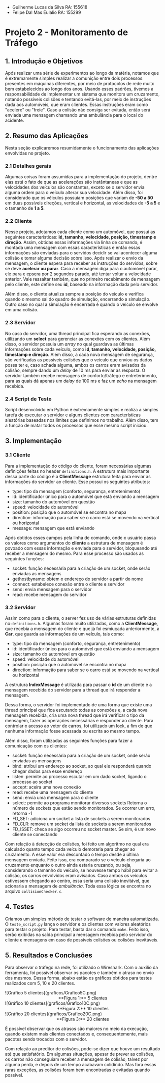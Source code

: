 - Guilherme Lucas da Silva RA: 155618
- Felipe Dal Mas Eulalio RA: 155299

# Projeto 2 - Monitoramento de Tráfego

## 1. Introdução e Objetivos
Após realizar uma série de experimentos ao longo da matéria, notamos que é extremamente simples realizar a comunição entre dois processos presentes em máquinas diferentes, por meio de protocolos de rede muito bem estabelecidos ao longo dos anos. Usando esses padrões, tivemos a responsabilidade de implementar um sistema que monitora um cruzamento, notando possíveis colisões e tentando evitá-las, por meio de instruções dada aos automóveis, que eram clientes. Essas instruções eram como "acelere" ou "freie". Caso a colisão não consiga ser evitada, então será enviada uma mensagem chamando uma ambulância para o local do acidente.

## 2. Resumo das Aplicações
Nesta seção explicaremos resumidamente o funcionamento das aplicações envolvidas no projeto.

### 2.1 Detalhes gerais

Algumas coisas foram assumidas para a implementação do projeto, dentre elas está o fato de que as acelerações são instântaneas e que as velocidades dos veículos são constantes, exceto se o servidor envia alguma ordem para o veículo alterar sua velocidade. Além disso, foi considerado que os véiculos possuiam posições que variam de **-50 a 50** em duas possíveis direções, vertical e horizontal, as velocidades de **-5 a 5** e o tamanho de **1 a 5**.

### 2.2 Cliente
Nesse projeto, adotamos cada cliente como um automóvel, que possui as seguintes características: **id, tamanho, velocidade, posição, timestamp e direção**. Assim, obtidas essas informações via linha de comando, é montada uma mensagem com essas características e então essas informações são enviadas para o servidos decidir se vai acontecer alguma colisão e tomar alguma decisão sobre isso. Após realizar o envio da mensagem, o cliente espera para receber as instruções do servidos, sobre se deve **acelerar ou parar**. Caso a mensagem diga para o automóvel parar, ele para e epsera por 2 segundos parado, até tentar voltar a velocidade anterior. Vale ressaltar também, que no primeiro recebimento de mensagem pelo cliente, este define seu **id**, baseado na informação dada pelo servidor. 

Além disso, o cliente atualiza sempre a posição do veículo e verifica quando o mesmo sai do quadro de simulação, encerrando a simulação. Outro caso no qual a simulação é encerrada é quando o veículo se envolve em uma colisão. 

### 2.3 Servidor
No caso do servidor, uma thread principal fica esperando as conexões, utilizando um **select** para gerenciar as conexões com os clientes. Além disso, o servidor possuia um *array* no qual guardava as últimas informações sobre cada veículo, como **id, tamanho, velocidade, posição, timestamp e direção**. Além disso, a cada nova mensagem de segurança, são verificadas as possíveis colisões que o veículo que enviou os dados possa ter e, caso achada alguma, ambos os carros eram avisados da colisão, sempre dando um *delay* de 10 ms para enviar as resposta. O servidor também recebe mensagens de conforto/tráfego e entreterimento, para as quais dá apenas um *delay* de 100 ms e faz um *echo* na mensagem recebida.

### 2.4 Script de Teste
Script desenvolvido em Python é extremamente simples e realiza a simples tarefa de executar o servidor e alguns clientes com características aleatórias baseadas nos limites que definimos no trabalho. Além disso, tem a função de matar todos os processos que esse mesmo script iniciou. 

## 3. Implementação

### 3.1 Cliente
Para a implementação do código do cliente, foram necessárias algumas definições feitas no header ```definitions.h```. A estrutura mais importante dessa parte do código é a **ClientMessage** estrutura feita para enviar as informações do servidor ao cliente. Esse possui os seguintes atributos:   

* type: tipo da mensagem (conforto, segurança, entretenimento)
* id: identificador único para o automóvel que está enviando a mensagem 
* size: tamanho do automóvel em questão
* speed: velocidade do automóvel
* position: posição que o automóvel se encontra no mapa
* direction: informação para saber se o carro está se movendo na vertical ou horizontal
* message: mensagem que está enviando

Após obtidos esses campos pela linha de comando, onde o usuário passa os valores como argumentos do **cliente** a estrutura de mensagem é povoado com essas informação e enviada para o servidor, bloqueando até receber a mensagem do mesmo. Para esse processo são usados as seguintes funções:   

* socket: função necessária para a criação de um socket, onde serão enviadas as mensagens
* gethostbyname: obtem o endereço do servidor a partir do nome
* connect: estabelece conexão entre o cliente e servidor
* send: envia mensagem para o servidor
* read: recebe mensagem do servidor

### 3.2 Servidor
Assim como para o cliente, o server fez uso de várias estruturas definidas no ```definitions.h```. Algumas foram muito utilizadas, como a **ClientMessage**, que recebia a mensagem do cliente e que já foi esmiuçada anteriormente, a **Car**, que guarda as informações de um veículo, tais como: 

* type: tipo da mensagem (conforto, segurança, entretenimento)
* id: identificador único para o automóvel que está enviando a mensagem 
* size: tamanho do automóvel em questão
* speed: velocidade do automóvel
* position: posição que o automóvel se encontra no mapa
* direction: informação para saber se o carro está se movendo na vertical ou horizontal

A estrutura **IndexMessage** é utilizada para passar o **id** de um cliente e a mensagem recebida do servidor para a thread que irá responder a mensagem. 

Dessa forma, o servidor foi implementado de uma forma que existe uma thread principal que fica escutando todas as conexões e, a cada nova mensagem recebida, cria uma nova thread que irá verificar o tipo da mensagem, fazer as operações necessárias e responder ao cliente. Para controlar o acesso ao vetor de carros, foi utilizado um lock, a fim de que nenhuma informação fosse acessada ou escrita ao mesmo tempo.

Além disso, foram utilizadas as seguintes funções para fazer a comunicação com os clientes:

* socket: função necessária para a criação de um socket, onde serão enviadas as mensagens
* bind: atribui um endereço ao socket, ao qual ele responderá quando chegar dados para esse endereço
* listen: permite ao processo escutar em um dado socket, ligando o processo ao socket
* accept: aceira uma nova conexão
* read: recebe uma mensagem do cliente
* send: envia uma mensagem para o cliente
* select: permite ao programa monitorar diversos sockets
Retorna o número de sockets que estão sendo monitorados. Se ocorrer um erro, retorna -1
* FD_SET: adiciona um socket a lista de sockets a serem monitorados
* FD_CLR: remove um socket da lista de sockets a serem monitorados
* FD_ISSET: checa se algo ocorreu no socket master. Se sim, é um                                     novo cliente se conectando

Com relação à detecção de colisões, foi feito um algoritmo no qual era calculado quanto tempo cada veículo demoraria para chegar ao cruzamento. A esse valor era descontado o tempo desde a última mensagem enviada. Feito isso, era comparado se o veículo chegaria ao cruzamento enquanto o outro ainda estaria cruzando, ou seja, considerando o tamanho do veículo, se houvesse tempo hábil para evitar a colisão, os carros envolvidos eram avisados. Caso ambos os veículos estivessem chegando ao centro, essa seria uma colisão inevitável, que acionaria a mensagem de *ambulância*. Toda essa lógica se encontra no arquivo ```collisionChecker.c```.

## 4. Testes
Criamos um simples método de testar o software de maneira automatizada. O ```teste_script.py``` lança o servidor e os clientes com valores aleatórios para testar o projeto. Para testar, basta dar o comando ```make```. Feito isso, serão exibidas na saída principal a mensagem recebida pelo servidor do cliente e mensagens em caso de possíveis colisões ou colisões inevitáveis. 

## 5. Resultados e Conclusões

Para observar o tráfego na rede, foi utilizado o Wireshark. Com o auxílio da ferramenta, foi possível observar os pacotes e também o atraso no envio dos mesmos. Dessa forma, abaixo estão os gráficos obtidos para testes realizados com 5, 10 e 20 clientes. 

<html>
<div style="width60%">![Gráfico 5 clientes](graficos/Grafico5C.png)</div>
<div align="center"> **Figura 1:** 5 clientes </div>
</html>

<html>
<div style="width60%">![Gráfico 10 clientes](graficos/Grafico10C.png)</div>
<div align="center"> **Figura 2:** 10 clientes </div>
</html>

<html>
<div style="width60%">![Gráfico 20 clientes](graficos/Grafico20C.png)</div>
<div align="center"> **Figura 3:** 20 clientes </div>
</html>

É possível observar que os atrasos são maiores no meio da execução, quando existem mais clientes conectados e, consequentemente, mais pacotes sendo trocados com o servidor. 

Com relação ao preditor de colisões, pode-se dizer que houve um resultado até que satisfatório. Em algumas situações, apesar de prever as colisões, os carros não conseguiam receber a mensagem de colisão, talvez por alguma perda, e depois de um tempo acabavam colidindo. Mas fora essas raras exceções, as colisões foram bem encontradas e evitadas quando possível.